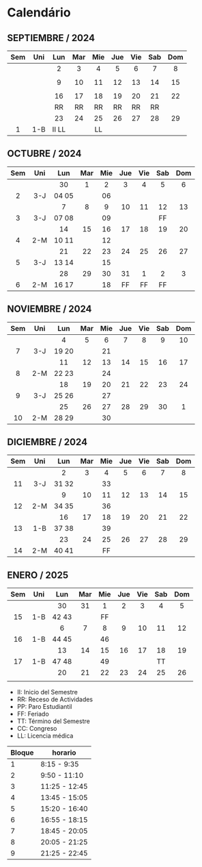 # Calendário

## SEPTIEMBRE / 2024

|Sem | Uni | Lun       |Mar |Mie |Jue |Vie |Sab |Dom |
|:-: |:-:  |:-:       |:-: |:-: |:-: |:-: |:-: |:-: |
|    |     |  2       |  3 |  4 |  5 |  6 |  7 |  8 |
|    |     |          |    |    |    |    |    |    |
|    |     |  9       | 10 | 11 | 12 | 13 | 14 | 15 |
|    |     |          |    |    |    |    |    |    |
|    |     | 16       | 17 | 18 | 19 | 20 | 21 | 22 |
|    |     | RR       | RR | RR | RR | RR | RR |    |
|    |     | 23       | 24 | 25 | 26 | 27 | 28 | 29 |
|  1 | 1-B | II LL    |    | LL |    |    |    |    |

## OCTUBRE / 2024

|Sem | Uni |Lun    |Mar |Mie |Jue |Vie |Sab |Dom |
|:-: |:-:  |:-:    |:-: |:-: |:-: |:-: |:-: |:-: |
|    |     | 30    |  1 |  2 |  3 |  4 |  5 |  6 |
|  2 | 3-J | 04 05 |    | 06 |    |    |    |    |
|    |     |  7    |  8 |  9 | 10 | 11 | 12 | 13 |
|  3 | 3-J | 07 08 |    | 09 |    |    | FF |    |
|    |     | 14    | 15 | 16 | 17 | 18 | 19 | 20 |
|  4 | 2-M | 10 11 |    | 12 |    |    |    |    |
|    |     | 21    | 22 | 23 | 24 | 25 | 26 | 27 |
|  5 | 3-J | 13 14 |    | 15 |    |    |    |    |
|    |     | 28    | 29 | 30 | 31 |  1 |  2 |  3 |
|  6 | 2-M | 16 17 |    | 18 | FF | FF | FF |    |

## NOVIEMBRE / 2024

|Sem | Uni |Lun    |Mar |Mie |Jue    |Vie |Sab |Dom |
|:-: |:-:  |:-:    |:-: |:-: |:-:    |:-: |:-: |:-: |
|    |     |  4    |  5 |  6 |  7    |  8 |  9 | 10 |
|  7 | 3-J | 19 20 |    | 21 |       |    |    |    |
|    |     | 11    | 12 | 13 | 14    | 15 | 16 | 17 |
|  8 | 2-M | 22 23 |    | 24 |       |    |    |    |
|    |     | 18    | 19 | 20 | 21    | 22 | 23 | 24 |
|  9 | 3-J | 25 26 |    | 27 |       |    |    |    |
|    |     | 25    | 26 | 27 | 28    | 29 | 30 |  1 |
| 10 | 2-M | 28 29 |    | 30 |       |    |    |    |

## DICIEMBRE / 2024

|Sem | Uni |Lun    |Mar |Mie |Jue |Vie |Sab |Dom |
|:-: |:-:  |:-:    |:-: |:-: |:-: |:-: |:-: |:-: |
|    |     |  2    |  3 |  4 |  5 |  6 |  7 |  8 |
| 11 | 3-J | 31 32 |    | 33 |    |    |    |    |
|    |     |  9    | 10 | 11 | 12 | 13 | 14 | 15 |
| 12 | 2-M | 34 35 |    | 36 |    |    |    |    |
|    |     | 16    | 17 | 18 | 19 | 20 | 21 | 22 |
| 13 | 1-B | 37 38 |    | 39 |    |    |    |    |
|    |     | 23    | 24 | 25 | 26 | 27 | 28 | 29 |
| 14 | 2-M | 40 41 |    | FF |    |    |    |    |

## ENERO / 2025

|Sem | Uni |Lun    |Mar |Mie |Jue |Vie |Sab |Dom |
|:-: |:-:  |:-:    |:-: |:-: |:-: |:-: |:-: |:-: |
|    |     | 30    | 31 |  1 |  2 |  3 |  4 |  5 |
| 15 | 1-B | 42 43 |    | FF |    |    |    |    |
|    |     |  6    |  7 |  8 |  9 | 10 | 11 | 12 |
| 16 | 1-B | 44 45 |    | 46 |    |    |    |    |
|    |     | 13    | 14 | 15 | 16 | 17 | 18 | 19 |
| 17 | 1-B | 47 48 |    | 49 |    |    | TT |    |
|    |     | 20    | 21 | 22 | 23 | 24 | 25 | 26 |
|    |     |       |    |    |    |    |    |    |

- II: Inicio del Semestre
- RR: Receso de Actividades
- PP: Paro Estudiantil
- FF: Feriado
- TT: Término del Semestre
- CC: Congreso
- LL: Licencia médica

|Bloque | horario |
| -- | -- |
|1| 8:15 - 9:35|
|2| 9:50 - 11:10|
|3| 11:25 - 12:45|
|4| 13:45 - 15:05|
|5| 15:20 - 16:40|
|6| 16:55 - 18:15|
|7| 18:45 - 20:05|
|8| 20:05 - 21:25|
|9| 21:25 - 22:45|